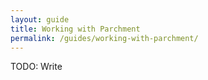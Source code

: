 ```yaml
---
layout: guide
title: Working with Parchment
permalink: /guides/working-with-parchment/
---
```


TODO: Write
